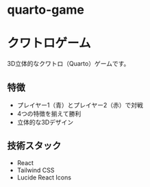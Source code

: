 # quarto-game
# クワトロゲーム

3D立体的なクワトロ（Quarto）ゲームです。

## 特徴
- プレイヤー1（青）とプレイヤー2（赤）で対戦
- 4つの特徴を揃えて勝利
- 立体的な3Dデザイン

## 技術スタック
- React
- Tailwind CSS
- Lucide React Icons
